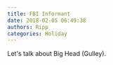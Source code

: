 ```yaml
---
title: FBI Informant
date: 2018-02-05 06:49:38
authors: Ripp
categories: Holiday
---
```


 Let's talk about Big Head (Gulley).